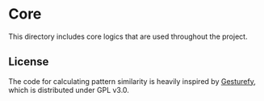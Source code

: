 # Core

This directory includes core logics that are used throughout the project.

## License

The code for calculating pattern similarity is heavily inspired by [Gesturefy](https://github.com/Robbendebiene/Gesturefy), which is distributed under GPL v3.0.
